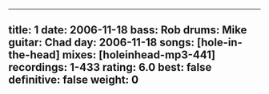
---
title: 1
date: 2006-11-18
bass:	Rob
drums:	Mike
guitar:	Chad
day: 2006-11-18
songs: [hole-in-the-head]
mixes: [holeinhead-mp3-441]
recordings: 1-433
rating: 6.0
best: false
definitive: false
weight: 0
---
